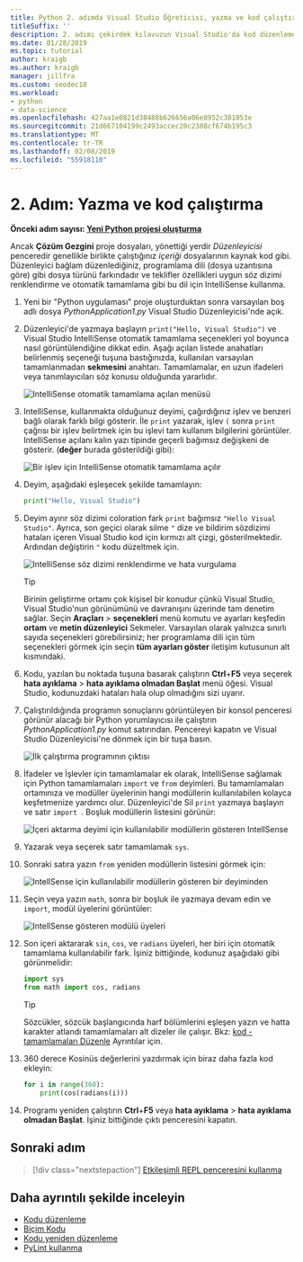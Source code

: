 ```yaml
---
title: Python 2. adımda Visual Studio Öğreticisi, yazma ve kod çalıştırma
titleSuffix: ''
description: 2. adımı çekirdek kılavuzun Visual Studio'da kod düzenleme ve bir proje çalıştırma dahil olmak üzere, Python özellikleri.
ms.date: 01/28/2019
ms.topic: tutorial
author: kraigb
ms.author: kraigb
manager: jillfra
ms.custom: seodec18
ms.workload:
- python
- data-science
ms.openlocfilehash: 427aa1e0821d38488b626656a06e8952c381053e
ms.sourcegitcommit: 21d667104199c2493accec20c2388cf674b195c3
ms.translationtype: MT
ms.contentlocale: tr-TR
ms.lasthandoff: 02/08/2019
ms.locfileid: "55918110"
---
```

# <a name="step-2-write-and-run-code"></a>2. Adım: Yazma ve kod çalıştırma

**Önceki adım sayısı: [Yeni Python projesi oluşturma](tutorial-working-with-python-in-visual-studio-step-01-create-project.md)**

Ancak **Çözüm Gezgini** proje dosyaları, yönettiği yerdir *Düzenleyicisi* penceredir genellikle birlikte çalıştığınız *içeriği* dosyalarının kaynak kod gibi. Düzenleyici bağlam düzenlediğiniz, programlama dili (dosya uzantısına göre) gibi dosya türünü farkındadır ve teklifler özellikleri uygun söz dizimi renklendirme ve otomatik tamamlama gibi bu dil için IntelliSense kullanma.

1. Yeni bir "Python uygulaması" proje oluşturduktan sonra varsayılan boş adlı dosya *PythonApplication1.py* Visual Studio Düzenleyicisi'nde açık.

1. Düzenleyici'de yazmaya başlayın `print("Hello, Visual Studio")` ve Visual Studio IntelliSense otomatik tamamlama seçenekleri yol boyunca nasıl görüntülendiğine dikkat edin. Aşağı açılan listede anahatları belirlenmiş seçeneği tuşuna bastığınızda, kullanılan varsayılan tamamlanmadan **sekmesini** anahtarı. Tamamlamalar, en uzun ifadeleri veya tanımlayıcıları söz konusu olduğunda yararlıdır.

    ![IntelliSense otomatik tamamlama açılan menüsü](media/vs-getting-started-python-04-IntelliSense1b.png)

1. IntelliSense, kullanmakta olduğunuz deyimi, çağırdığınız işlev ve benzeri bağlı olarak farklı bilgi gösterir. İle `print` yazarak, işlev `(` sonra `print` çağrısı bir işlev belirtmek için bu işlevi tam kullanım bilgilerini görüntüler. IntelliSense açılanı kalın yazı tipinde geçerli bağımsız değişkeni de gösterir. (**değer** burada gösterildiği gibi):

    ![Bir işlev için IntelliSense otomatik tamamlama açılır](media/vs-getting-started-python-05-IntelliSense2b.png)

1. Deyim, aşağıdaki eşleşecek şekilde tamamlayın:

    ```python
    print("Hello, Visual Studio")
    ```

1. Deyim ayırır söz dizimi coloration fark `print` bağımsız `"Hello Visual Studio"`. Ayrıca, son geçici olarak silme `"` dize ve bildirim sözdizimi hataları içeren Visual Studio kod için kırmızı alt çizgi, gösterilmektedir. Ardından değiştirin `"` kodu düzeltmek için.

    ![IntelliSense söz dizimi renklendirme ve hata vurgulama](media/vs-getting-started-python-06-IntelliSense3b.png)

    > [!Tip]
    > Birinin geliştirme ortamı çok kişisel bir konudur çünkü Visual Studio, Visual Studio'nun görünümünü ve davranışını üzerinde tam denetim sağlar. Seçin **Araçları** > **seçenekleri** menü komutu ve ayarları keşfedin **ortam** ve **metin düzenleyici** Sekmeler. Varsayılan olarak yalnızca sınırlı sayıda seçenekleri görebilirsiniz; her programlama dili için tüm seçenekleri görmek için seçin **tüm ayarları göster** iletişim kutusunun alt kısmındaki.

1. Kodu, yazılan bu noktada tuşuna basarak çalıştırın **Ctrl**+**F5** veya seçerek **hata ayıklama** > **hata ayıklama olmadan Başlat**  menü öğesi. Visual Studio, kodunuzdaki hataları hala olup olmadığını sizi uyarır.

1. Çalıştırıldığında programın sonuçlarını görüntüleyen bir konsol penceresi görünür alacağı bir Python yorumlayıcısı ile çalıştırın *PythonApplication1.py* komut satırından. Pencereyi kapatın ve Visual Studio Düzenleyicisi'ne dönmek için bir tuşa basın.

    ![İlk çalıştırma programının çıktısı](media/vs-getting-started-python-07-output.png)

1. İfadeler ve İşlevler için tamamlamalar ek olarak, IntelliSense sağlamak için Python tamamlamaları `import` ve `from` deyimleri. Bu tamamlamaları ortamınıza ve modüller üyelerinin hangi modüllerin kullanılabilen kolayca keşfetmenize yardımcı olur. Düzenleyici'de Sil `print` yazmaya başlayın ve satır `import `. Boşluk modüllerin listesini görünür:

    ![İçeri aktarma deyimi için kullanılabilir modüllerin gösteren IntellSense](media/vs-getting-started-python-08-import1.png)

1. Yazarak veya seçerek satır tamamlamak `sys`.

1. Sonraki satıra yazın `from` yeniden modüllerin listesini görmek için:

    ![IntellSense için kullanılabilir modüllerin gösteren bir deyiminden](media/vs-getting-started-python-09-import2.png)

1. Seçin veya yazın `math`, sonra bir boşluk ile yazmaya devam edin ve `import`, modül üyelerini görüntüler:

    ![IntellSense gösteren modülü üyeleri](media/vs-getting-started-python-10-import3.png)

1. Son içeri aktararak `sin`, `cos`, ve `radians` üyeleri, her biri için otomatik tamamlama kullanılabilir fark. İşiniz bittiğinde, kodunuz aşağıdaki gibi görünmelidir:

    ```python
    import sys
    from math import cos, radians
    ```

    > [!Tip]
    > Sözcükler, sözcük başlangıcında harf bölümlerini eşleşen yazın ve hatta karakter atlandı tamamlamaları alt dizeler ile çalışır. Bkz: [kod - tamamlamaları Düzenle](editing-python-code-in-visual-studio.md#completions) Ayrıntılar için.

1. 360 derece Kosinüs değerlerini yazdırmak için biraz daha fazla kod ekleyin:

    ```python
    for i in range(360):
        print(cos(radians(i)))
    ```

1. Programı yeniden çalıştırın **Ctrl**+**F5** veya **hata ayıklama** > **hata ayıklama olmadan Başlat**. İşiniz bittiğinde çıktı penceresini kapatın.

## <a name="next-step"></a>Sonraki adım

> [!div class="nextstepaction"]
> [Etkileşimli REPL penceresini kullanma](tutorial-working-with-python-in-visual-studio-step-03-interactive-repl.md)

## <a name="go-deeper"></a>Daha ayrıntılı şekilde inceleyin

- [Kodu düzenleme](editing-python-code-in-visual-studio.md)
- [Biçim Kodu](formatting-python-code.md)
- [Kodu yeniden düzenleme](refactoring-python-code.md)
- [PyLint kullanma](linting-python-code.md)
